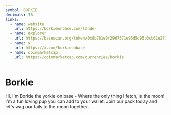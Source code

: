 ```yaml
---
symbol: BORKIE
decimals: 18
links:
  - name: website
    url: https://borkieonbase.com/lander
  - name: explorer
    url: https://basescan.org/token/0x8b781e0f2967571e96d5d95b3cb61e27785eeaa5
  - name: x
    url: https://x.com/borkieonbase
  - name: coinmarketcap
    url: https://coinmarketcap.com/currencies/borkie
---
```


# Borkie

Hi, I'm Borkie the yorkie on base - Where the only thing I fetch, is the moon! I'm a fun loving pup you can add to your wallet. Join our pack today and let's wag our tails to the moon together.
